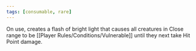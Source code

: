 ```yaml
---
tags: [consumable, rare]
---
```

On use, creates a flash of bright light that causes all creatures in Close range to be [[Player Rules/Conditions/Vulnerable]] until they next take Hit Point damage.

